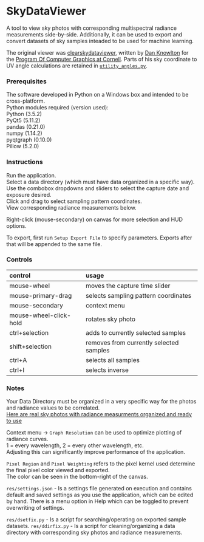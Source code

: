 # SkyDataViewer

A tool to view sky photos with corresponding multispectral radiance measurements side-by-side. Additionally, it can be used to export and convert datasets of sky samples inteaded to be used for machine learning.

The original viewer was [clearskydataviewer](https://github.com/ProgramofComputerGraphics/clearskydataviewer), written by [Dan Knowlton](https://github.com/knowlonix) for the [Program Of Computer Graphics at Cornell](http://www.graphics.cornell.edu). Parts of his sky coordinate to UV angle calculations are retained in [`utility_angles.py`](../blob/master/utility_angles.py).

### Prerequisites

The software developed in Python on a Windows box and intended to be cross-platform.  
Python modules required (version used):  
Python    (3.5.2)  
PyQt5     (5.11.2)  
pandas    (0.21.0)  
numpy     (1.14.2)  
pyqtgraph (0.10.0)  
Pillow    (5.2.0)  

### Instructions

Run the application.  
Select a data directory (which must have data organized in a specific way).  
Use the combobox dropdowns and sliders to select the capture date and exposure desired.  
Click and drag to select sampling pattern coordinates.  
View corresponding radiance measurements below.  

Right-click (mouse-secondary) on canvas for more selection and HUD options.  

To export, first run `Setup Export File` to specify parameters. Exports after that will be appended to the same file.  

### Controls

| control                | usage                                   |
|:-----------------------|:----------------------------------------|
| mouse-wheel            | moves the capture time slider           |
| mouse-primary-drag     | selects sampling pattern coordinates    |
| mouse-secondary        | context menu                            |
| mouse-wheel-click-hold | rotates sky photo                       |
| ctrl+selection         | adds to currently selected samples      |
| shift+selection        | removes from currently selected samples |
| ctrl+A                 | selects all samples                     |
| ctrl+I                 | selects inverse                         |

### Notes

Your Data Directory must be organized in a very specific way for the photos and radiance values to be correlated.  
[Here are real sky photos with radiance measurments organized and ready to use](https://spectralskylight.github.io/RadianceEstimationData)

Context menu -> `Graph Resolution` can be used to optimize plotting of radiance curves.  
1 = every wavelength, 2 = every other wavelength, etc.  
Adjusting this can significantly improve performance of the application.  

`Pixel Region` and `Pixel Weighting` refers to the pixel kernel used determine the final pixel color viewed and exported.  
The color can be seen in the bottom-right of the canvas.  

`res/settings.json` - Is a settings file generated on execution and contains default and saved settings as you use the application, which can be edited by hand. There is a menu option in Help which can be toggled to prevent overwriting of settings.

`res/dsetfix.py` - Is a script for searching/operating on exported sample datasets.
`res/ddirfix.py` - Is a script for cleaning/organizing a data directory with corresponding sky photos and radiance measurements.
